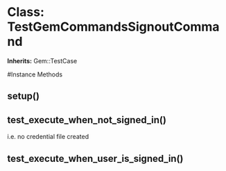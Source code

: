 # Class: TestGemCommandsSignoutCommand
**Inherits:** Gem::TestCase
    




#Instance Methods
## setup() [](#method-i-setup)

## test_execute_when_not_signed_in() [](#method-i-test_execute_when_not_signed_in)
i.e. no credential file created

## test_execute_when_user_is_signed_in() [](#method-i-test_execute_when_user_is_signed_in)

